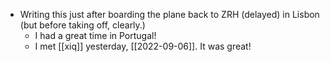 - Writing this just after boarding the plane back to ZRH (delayed) in Lisbon (but before taking off, clearly.)
  - I had a great time in Portugal!
  - I met [[xiq]] yesterday, [[2022-09-06]]. It was great!
